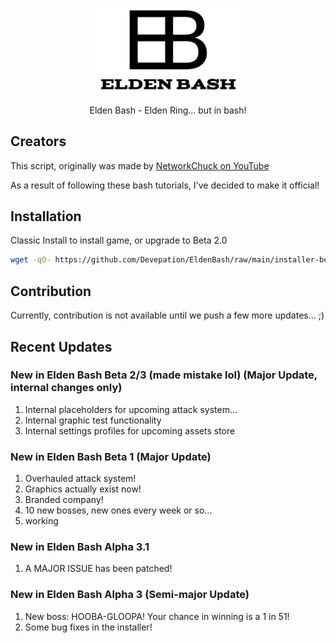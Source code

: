 <p align="center">
    <img width="245" src="https://github.com/Devepation/EldenBash/raw/main/EldenBashLogo.png">
</p>

<p align="center">
    Elden Bash - Elden Ring... but in bash!
</p>




## Creators
This script, originally was made by [NetworkChuck on YouTube](https://www.youtube.com/watch?v=Fq6gqi9Ubog)

As a result of following these bash tutorials, I've decided to make it official!

## Installation
Classic Install to install game, or upgrade to Beta 2.0
```bash
wget -qO- https://github.com/Devepation/EldenBash/raw/main/installer-beta-2 | sh
```



## Contribution
Currently, contribution is not available until we push a few more updates... ;)

## Recent Updates

### New in Elden Bash Beta 2/3 (made mistake lol) (Major Update, internal changes only)
1. Internal placeholders for upcoming attack system...
2. Internal graphic test functionality
3. Internal settings profiles for upcoming assets store

### New in Elden Bash Beta 1 (Major Update)
1. Overhauled attack system!
2. Graphics actually exist now!
3. Branded company!
4. 10 new bosses, new ones every week or so...
5. working

### New in Elden Bash Alpha 3.1
1. A MAJOR ISSUE has been patched!

### New in Elden Bash Alpha 3 (Semi-major Update)
1. New boss: HOOBA-GLOOPA! Your chance in winning is a 1 in 51!
2. Some bug fixes in the installer!